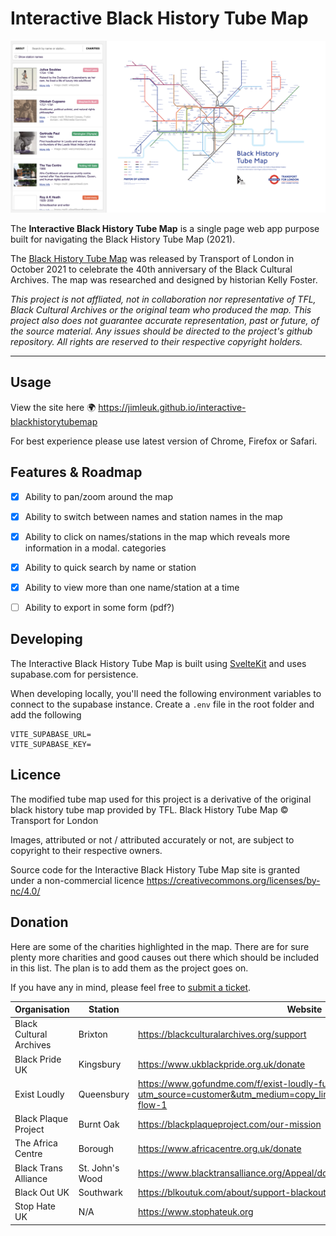 # Interactive Black History Tube Map

![Screenshot](./docs/screenshot.png)

The **Interactive Black History Tube Map** is a single page web app purpose built for navigating the Black History Tube Map (2021).

The [Black History Tube Map](https://blackculturalarchives.org/shop/black-history-tube-map) was released by Transport of London in October 2021 to celebrate the 40th anniversary of the Black Cultural Archives. The map was researched and designed by historian Kelly Foster.

*This project is not affliated, not in collaboration nor representative of TFL, Black Cultural Archives or the original team who produced the map. This project also does not guarantee accurate representation, past or future, of the source material. Any issues should be directed to the project's github repository. All rights are reserved to their respective copyright holders.*

---

## Usage

View the site here 🌍 https://jimleuk.github.io/interactive-blackhistorytubemap

For best experience please use latest version of Chrome, Firefox or Safari.


## Features & Roadmap

- [x] Ability to pan/zoom around the map
- [x] Ability to switch between names and station names in the map
- [x] Ability to click on names/stations in the map which reveals more information in a modal.
categories
- [x] Ability to quick search by name or station
- [x] Ability to view more than one name/station at a time
- [ ] Ability to export in some form (pdf?)


## Developing

The Interactive Black History Tube Map is built using [SvelteKit](https://kit.svelte.dev) and uses supabase.com for persistence.

When developing locally, you'll need the following environment variables to connect to the supabase instance.
Create a `.env` file in the root folder and add the following
```
VITE_SUPABASE_URL=
VITE_SUPABASE_KEY=
```

## Licence

The modified tube map used for this project is a derivative of the original black history tube map provided by TFL.
Black History Tube Map &copy; Transport for London

Images, attributed or not / attributed accurately or not, are subject to copyright to their respective owners.

Source code for the Interactive Black History Tube Map site is granted under a non-commercial licence https://creativecommons.org/licenses/by-nc/4.0/

## Donation
Here are some of the charities highlighted in the map. There are for sure plenty more charities and good causes out there which should be included in this list. The plan is to add them as the project goes on.

If you have any in mind, please feel free to [submit a ticket](https://github.com/jimleuk/interactive-blackhistorytubemap/issues/new?title=Add+a+charity).

|Organisation|Station|Website|
|-|-|-|
|Black Cultural Archives|Brixton|https://blackculturalarchives.org/support|
|Black Pride UK|Kingsbury|https://www.ukblackpride.org.uk/donate|
|Exist Loudly|Queensbury|https://www.gofundme.com/f/exist-loudly-fund-to-support-queer-black-yp?utm_source=customer&utm_medium=copy_link&utm_campaign=p_cf%2Bshare-flow-1|
|Black Plaque Project|Burnt Oak|https://blackplaqueproject.com/our-mission|
|The Africa Centre|Borough|https://www.africacentre.org.uk/donate|
|Black Trans Alliance|St. John's Wood|https://www.blacktransalliance.org/Appeal/donate|
|Black Out UK|Southwark|https://blkoutuk.com/about/support-blackout-uk|
|Stop Hate UK|N/A|https://www.stophateuk.org|